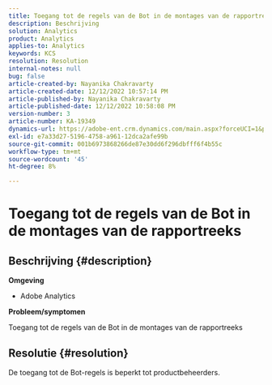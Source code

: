 ```yaml
---
title: Toegang tot de regels van de Bot in de montages van de rapportreeks
description: Beschrijving
solution: Analytics
product: Analytics
applies-to: Analytics
keywords: KCS
resolution: Resolution
internal-notes: null
bug: false
article-created-by: Nayanika Chakravarty
article-created-date: 12/12/2022 10:57:14 PM
article-published-by: Nayanika Chakravarty
article-published-date: 12/12/2022 10:58:08 PM
version-number: 3
article-number: KA-19349
dynamics-url: https://adobe-ent.crm.dynamics.com/main.aspx?forceUCI=1&pagetype=entityrecord&etn=knowledgearticle&id=97b4f74e-707a-ed11-81ac-6045bd006b25
exl-id: e7a33d27-5196-4758-a961-12dca2afe99b
source-git-commit: 001b6973868266de87e30dd6f296dbfff6f4b55c
workflow-type: tm+mt
source-wordcount: '45'
ht-degree: 8%

---
```


# Toegang tot de regels van de Bot in de montages van de rapportreeks

## Beschrijving {#description}


<b>Omgeving</b>

- Adobe Analytics

<b>Probleem/symptomen</b>

Toegang tot de regels van de Bot in de montages van de rapportreeks


## Resolutie {#resolution}


De toegang tot de Bot-regels is beperkt tot productbeheerders.
